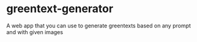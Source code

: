 # greentext-generator
 A web app that you can use to generate greentexts based on any prompt and with given images
